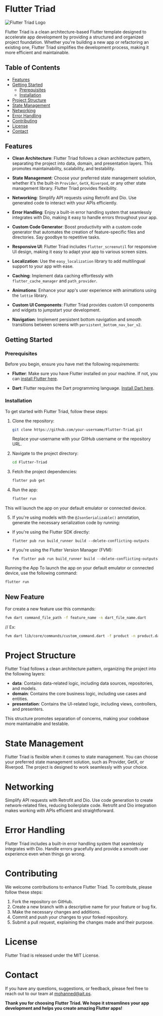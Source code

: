 # Flutter Triad

![Flutter Triad Logo](https://flutter-triad.actit.ps/assets/img/logo.svg)

Flutter Triad is a clean architecture-based Flutter template designed to accelerate app development by providing a structured and organized project foundation. Whether you're building a new app or refactoring an existing one, Flutter Triad simplifies the development process, making it more efficient and maintainable.

## Table of Contents

- [Features](#features)
- [Getting Started](#getting-started)
    - [Prerequisites](#prerequisites)
    - [Installation](#installation)
- [Project Structure](#project-structure)
- [State Management](#state-management)
- [Networking](#networking)
- [Error Handling](#error-handling)
- [Contributing](#contributing)
- [License](#license)
- [Contact](#contact)

## Features

- **Clean Architecture**: Flutter Triad follows a clean architecture pattern, separating the project into data, domain, and presentation layers. This promotes maintainability, scalability, and testability.

- **State Management**: Choose your preferred state management solution, whether it's the built-in `Provider`, `GetX`, `Riverpod`, or any other state management library. Flutter Triad provides flexibility.

- **Networking**: Simplify API requests using Retrofit and Dio. Use generated code to interact with your APIs efficiently.

- **Error Handling**: Enjoy a built-in error handling system that seamlessly integrates with Dio, making it easy to handle errors throughout your app.

- **Custom Code Generator**: Boost productivity with a custom code generator that automates the creation of feature-specific files and directories. Say goodbye to repetitive tasks.

- **Responsive UI**: Flutter Triad includes `flutter_screenutil` for responsive UI design, making it easy to adapt your app to various screen sizes.

- **Localization**: Use the `easy_localization` library to add multilingual support to your app with ease.

- **Caching**: Implement data caching effortlessly with `flutter_cache_manager` and `path_provider`.

- **Animations**: Enhance your app's user experience with animations using the `lottie` library.

- **Custom UI Components**: Flutter Triad provides custom UI components and widgets to jumpstart your development.

- **Navigation**: Implement persistent bottom navigation and smooth transitions between screens with `persistent_bottom_nav_bar_v2`.

## Getting Started

### Prerequisites

Before you begin, ensure you have met the following requirements:

- **Flutter**: Make sure you have Flutter installed on your machine. If not, you can [install Flutter here](https://flutter.dev/docs/get-started/install).

- **Dart**: Flutter requires the Dart programming language. [Install Dart here](https://dart.dev/get-dart).

### Installation

To get started with Flutter Triad, follow these steps:

1. Clone the repository:

    ```bash
   git clone https://github.com/your-username/Flutter-Triad.git
    ```
    Replace your-username with your GitHub username or the repository URL.

2. Navigate to the project directory:

    ```bash
   cd Flutter-Triad
    ```
   
3. Fetch the project dependencies:

    ```bash
   flutter pub get
    ```
   
4. Run the app:

   ```bash
   flutter run 
   ```
   
This will launch the app on your default emulator or connected device.

5. If you're using models with the `@JsonSerializable()` annotation, generate the necessary serialization code by running:
- If you're using the Flutter SDK directly:
  ```
  flutter pub run build_runner build --delete-conflicting-outputs
  ```
- If you're using the Flutter Version Manager (FVM):
  ```
  fvm flutter pub run build_runner build --delete-conflicting-outputs
  ```
Running the App
To launch the app on your default emulator or connected device, use the following command:
   ```bash
   flutter run 
   ```
## New Feature 
For create a new feature use this commands:
   ```bash
   fvm dart command_file_path -f feature_name -n dart_file_name.dart 
   ```

   // Ex: 
   ```bash
   fvm dart lib/core/commands/custom_command.dart -f product -n product.dart 
   ```

# Project Structure
Flutter Triad follows a clean architecture pattern, organizing the project into the following layers:

- **data**: Contains data-related logic, including data sources, repositories, and models.
- **domain**: Contains the core business logic, including use cases and entities.
- **presentation**: Contains the UI-related logic, including views, controllers, and presenters.

This structure promotes separation of concerns, making your codebase more maintainable and testable.

# State Management
Flutter Triad is flexible when it comes to state management. You can choose your preferred state management solution, such as Provider, GetX, or Riverpod. The project is designed to work seamlessly with your choice.

# Networking
Simplify API requests with Retrofit and Dio. Use code generation to create network-related files, reducing boilerplate code. Retrofit and Dio integration makes working with APIs efficient and straightforward.

# Error Handling
Flutter Triad includes a built-in error handling system that seamlessly integrates with Dio. Handle errors gracefully and provide a smooth user experience even when things go wrong.

# Contributing
We welcome contributions to enhance Flutter Triad. To contribute, please follow these steps:

1. Fork the repository on GitHub.
2. Create a new branch with a descriptive name for your feature or bug fix.
3. Make the necessary changes and additions.
4. Commit and push your changes to your forked repository.
5. Submit a pull request, explaining the changes made and their purpose.

# License
Flutter Triad is released under the MIT License.

# Contact
If you have any questions, suggestions, or feedback, please feel free to reach out to our team at mohanned@ait.ps.

**Thank you for choosing Flutter Triad. We hope it streamlines your app development and helps you create amazing Flutter apps!**
